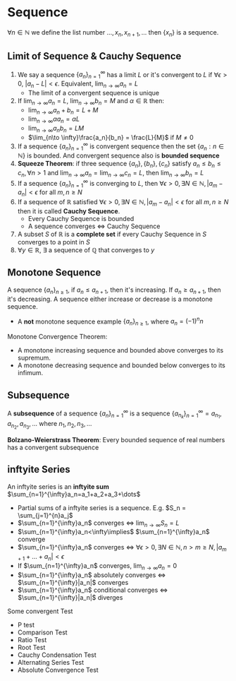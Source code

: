 # Sequence

$\forall n\in \mathbb{N}$ we define the list number $\dots,x_n,x_{n+1},\dots$  then $\{x_n\}$ is a sequence. 

## Limit of Sequence & Cauchy Sequence

1. We say a sequence $\{a_n\}^{\infty}_{n=1}$ has a limit $L$ or it's convergent to $L$ if $\forall \epsilon>0$, $|a_n-L|<\epsilon$. Equivalent, $\lim_{n\to \infty}a_n = L$
   - The limit of a convergent sequence is unique
2. If $\lim_{n\to \infty}a_n = L$, $\lim_{n\to \infty}b_n = M$ and $\alpha\in\mathbb{R}$ then:
   - $\lim_{n\to \infty}a_n +b_n = L + M$
   - $\lim_{n\to \infty}\alpha a_n = \alpha L$
   - $\lim_{n\to \infty}a_nb_n = LM$
   - $\lim_{n\to \infty}\frac{a_n}{b_n} = \frac{L}{M}$ if $M\ne0$
3. If a sequence $\{a_n\}^{\infty}_{n=1}$ is convergent sequence then the set $\{a_n:n\in\mathbb{N}\}$ is bounded.  And convergent sequence also is **bounded sequence**
4. **Squeeze Theorem**: if three sequence $\{a_n\},\{b_n\},\{c_n\}$ satisfy $a_n\le b_n\le c_n,\forall n>1$ and  $\lim_{n\to \infty}a_n = \lim_{n\to \infty}c_n =L$, then $\lim_{n\to \infty}b_n = L$
5. If a sequence $\{a_n\}^{\infty}_{n=1}$ is converging to $L$, then $\forall \epsilon>0,\exists N\in\mathbb{N}, |a_m-a_n|<\epsilon$ for all $m,n\ge N$
6. If a sequence of $\mathbb{R}$ satisfied $\forall \epsilon>0,\exists N\in\mathbb{N}, |a_m-a_n|<\epsilon$ for all $m,n\ge N$ then it is called **Cauchy Sequence**.
   - Every Cauchy Sequence is bounded
   - A sequence converges $\iff$ Cauchy Sequence
7. A subset $S$ of $\mathbb{R}$ is a **complete set** if every Cauchy Sequence in $S$ converges to a point in $S$
7. $\forall y \in\mathbb{R}$, $\exists$ a sequence of $\mathbb{Q}$ that converges to $y$

## Monotone Sequence

A sequence $\{a_n\}_{n\ge1}$, if $a_n\le a_{n+1}$, then it's increasing. If $a_n\ge a_{n+1}$, then it's decreasing. A sequence either increase or decrease is a monotone sequence. 

- A **not** monotone sequence example $\{a_n\}_{n\ge1}$, where $a_n = (-1)^nn$

Monotone Convergence Theorem: 
- A monotone increasing sequence and bounded above converges to its supremum.
- A monotone decreasing sequence and bounded below converges to its infimum.

## Subsequence

A **subsequence** of a sequence  $\{a_n\}^{\infty}_{n=1}$ is a sequence $\{a_{n_k}\}^{\infty}_{n=1} = {a_{n_1},a_{n_2}},a_{n_3},\dots$ where $n_1,n_2,n_3,\dots$

**Bolzano-Weierstrass Theorem**: Every bounded sequence of real  numbers has a convergent subsequence

## inftyite Series

An inftyite series is an **inftyite sum** $\sum_{n=1}^{\infty}a_n=a_1+a_2+a_3+\dots$
- Partial sums of a inftyite series is a sequence. E.g. $S_n = \sum_{j=1}^{n}a_j$ 
- $\sum_{n=1}^{\infty}a_n$ converges $\iff$ $\lim_{n\to \infty}S_n = L$
- $\sum_{n=1}^{\infty}a_n<\infty\implies$  $\sum_{n=1}^{\infty}a_n$ converge 
- $\sum_{n=1}^{\infty}a_n$ converges $\iff$ $\forall \epsilon>0,\exists N\in\mathbb{N},n>m\ge N, |a_{m+1}+\dots+a_n|<\epsilon$
- If $\sum_{n=1}^{\infty}a_n$ converges,  $\lim_{n\to \infty}a_n = 0$
- $\sum_{n=1}^{\infty}a_n$ absolutely converges $\iff$ $\sum_{n=1}^{\infty}|a_n|$ converges
- $\sum_{n=1}^{\infty}a_n$ conditional converges $\iff$ $\sum_{n=1}^{\infty}|a_n|$ diverges

Some convergent Test
- P test
- Comparison Test
- Ratio Test
- Root Test
- Cauchy Condensation Test
- Alternating Series Test
- Absolute Convergence Test




